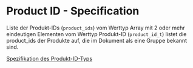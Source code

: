 # Product ID - Specification

Liste der Produkt-IDs (`product_ids`) vom Werttyp Array mit 2 oder mehr eindeutigen Elementen vom Werttyp Produkt-ID (`product_id_t`) listet die product_ids der Produkte auf, die im Dokument als eine Gruppe bekannt sind.

[Spezifikation des Produkt-ID-Typs](types/product_id-spec.de.md)